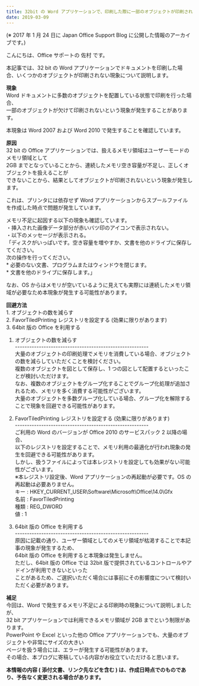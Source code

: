 ```yaml
---
title: 32bit の Word アプリケーションで、印刷した際に一部のオブジェクトが印刷されない現象について
date: 2019-03-09
---
```


(※ 2017 年 1 月 24 日に Japan Office Support Blog に公開した情報のアーカイブです。)

こんにちは、Office サポートの 佐村 です。  
  
本記事では、32 bit の Word アプリケーションでドキュメントを印刷した場合、いくつかのオブジェクトが印刷されない現象について説明します。

  

**現象**  
Word ドキュメントに多数のオブジェクトを配置している状態で印刷を行った場合、  
一部のオブジェクトが欠けて印刷されないという現象が発生することがあります。  

本現象は Word 2007 および Word 2010 で発生することを確認しています。  

  

**原因**  
32 bit の Office アプリケーションでは、扱えるメモリ領域はユーザーモードのメモリ領域として  
2GB までとなっていることから、連続したメモリ空き容量が不足し、正しくオブジェクトを扱えることが  
できないことから、結果としてオブジェクトが印刷されないという現象が発生します。  

これは、プリンタには依存せず Word アプリケーションからスプールファイルを作成した時点で問題が発生しています。

  

メモリ不足に起因する以下の現象も確認しています。  
・挿入された画像データ部分が赤いバツ印のアイコンで表示されない。  
・以下のメッセージが表示される。  
「ディスクがいっぱいです。空き容量を増やすか、文書を他のドライブに保存してください。  
次の操作を行ってください。  
\* 必要のない文書、プログラムまたはウィンドウを閉じます。  
\* 文書を他のドライブに保存します。」

  

なお、OS からはメモリが空いているように見えても実際には連続したメモリ領域が必要なため本現象が発生する可能性があります。  

  

**回避方法**  
1\. オブジェクトの数を減らす  
2\. FavorTiledPrinting レジストリを設定する (効果に限りがあります)  
3\. 64bit 版の Office を利用する

  

1) オブジェクトの数を減らす  
\--------------------------------------------------------  
大量のオブジェクトの印刷処理でメモリを消費している場合、オブジェクトの数を減らしていただくことを検討ください。  
複数のオブジェクトを図として保存し、1 つの図として配置するといったことが検討いただけます。  
なお、複数のオブジェクトをグループ化することでグループ化処理が追加されるため、メモリを多く消費する可能性がございます。  
大量のオブジェクトを多数グループ化している場合、グループ化を解除することで現象を回避できる可能性があります。

  

2) FavorTiledPrinting レジストリを設定する (効果に限りがあります)  
\--------------------------------------------------------  
ご利用の Word のバージョンが Office 2010 のサービスパック 2 以降の場合、  
以下のレジストリを設定することで、メモリ利用の最適化が行われ現象の発生を回避できる可能性があります。  
しかし、扱うファイルによっては本レジストリを設定しても効果がない可能性がございます。  
※本レジストリ設定後、Word アプリケーションの再起動が必要です。OS の再起動は必要ありません。  
キー : HKEY\_CURRENT\_USER\\Software\\Microsoft\\Office\\14.0\\Gfx  
名前 : FavorTiledPrinting  
種類 : REG\_DWORD  
値 : 1

  

3) 64bit 版の Office を利用する  
\--------------------------------------------------------  
原因に記載の通り、ユーザー領域としてのメモリ領域が枯渇することで本記事の現象が発生するため、  
64bit 版の Office を利用すると本現象は発生しません。  
ただし、64bit 版の Office では 32bit 版で提供されているコントロールやアドインが利用できないといった  
ことがあるため、ご選択いただく場合には事前にその影響度について検討いただく必要があります。  

  

**補足**  
今回は、Word で発生するメモリ不足による印刷時の現象について説明しましたが、  
32 bit アプリケーションでは利用できるメモリ領域が 2GB までという制限があります。  
PowerPoint や Excel といった他の Office アプリケーションでも、大量のオブジェクトや非常にサイズの大きい  
ページを扱う場合には、エラーが発生する可能性があります。  
その場合、本ブログに寄稿している内容がお役立ていただけると思います。

  
  
**本情報の内容 ( 添付文書、リンク先などを含む ) は、作成日時点でのものであり、予告なく変更される場合があります。**